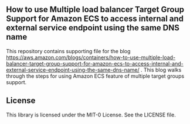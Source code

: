 ## How to use Multiple load balancer Target Group Support for Amazon ECS to access internal and external service endpoint using the same DNS name

This repository contains supporting file for the blog https://aws.amazon.com/blogs/containers/how-to-use-multiple-load-balancer-target-group-support-for-amazon-ecs-to-access-internal-and-external-service-endpoint-using-the-same-dns-name/ . This blog walks through the steps for using Amazon ECS feature of multiple target groups support.

## License

This library is licensed under the MIT-0 License. See the LICENSE file.

